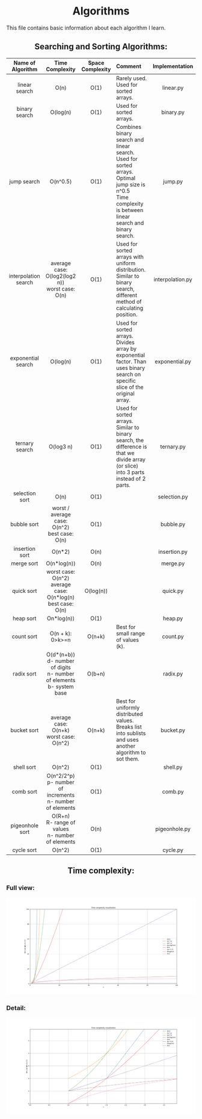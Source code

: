 <h1 align="center"> Algorithms </h1>
This file contains basic information about each algorithm I learn.

<h2 align='center'> Searching and Sorting Algorithms: </h2>  

|Name of Algorithm    |Time Complexity                                                             |Space Complexity |Comment|Implementation|
|:-------------------:|:--------------------------------------------------------------------------:|:---------------:|:------|:------------:|
|linear search        |O(n)                                                                        |O(1)             |Rarely used.<br>Used for sorted arrays.|linear.py|
|binary search        |O(log(n)                                                                    |O(1)             |Used for sorted arrays.|binary.py|
|jump search          |O(n^0.5)                                                                    |O(1)             |Combines binary search and linear search.<br>Used for sorted arrays.<br>Optimal jump size is n^0.5<br>Time complexity is between linear search and binary search.|jump.py|
|interpolation search |average case: O(log2(log2 n))<br>worst case: O(n)                           |O(1)             |Used for sorted arrays with uniform distribution.<br>Similar to binary search, different method of calculating position.|interpolation.py|
|exponential search   |O(log(n)                                                                    |O(1)             |Used for sorted arrays.<br>Divides array by exponential factor. Than uses binary search on specific slice of the original array.|exponential.py|
|ternary search       |O(log3 n)                                                                   |O(1)             |Used for sorted arrays.<br>Similar to binary search, the difference is that we divide array (or slice) into 3 parts instead of 2 parts.|ternary.py|
|selection sort       |O(n)                                                                        |O(1)             | |selection.py|
|bubble sort          |worst / average case: O(n^2)<br>best case: O(n)                             |O(1)             | |bubble.py|
|insertion sort       |O(n*2)                                                                      |O(n)             | |insertion.py|
|merge sort           |O(n*log(n))                                                                 |O(n)             | |merge.py|
|quick sort           |worst case: O(n^2)<br>average case: O(n*log(n)<br>best case: O(n)           |O(log(n))        | |quick.py|
|heap sort            |On*log(n))                                                                  |O(1)             | |heap.py|
|count sort           |O(n + k): 0>k>=n                                                            |O(n+k)           |Best for small range of values (k).|count.py|
|radix sort           |O(d*(n+b))<br>d- number of digits<br>n- number of elements<br>b- system base|O(b+n)           | |radix.py|
|bucket sort          |average case: O(n+k)<br>worst case: O(n^2)                                  |O(n+k)           |Best for uniformly distributed values.<br>Breaks list into sublists and uses another algorithm to sot them.|bucket.py|
|shell sort           |O(n^2)                                                                      |O(1)             | |shell.py|
|comb sort            |O(n^2/2^p)<br>p- number of increments<br>n- number of elements              |O(1)             | |comb.py|
|pigeonhole sort      |O(R+n)<br>R- range of values<br>n- number of elements                       |O(n)             | |pigeonhole.py|
|cycle sort           |O(n^2)                                                                      |O(1)             | |cycle.py|

<h2 align='center'> Time complexity: </h2>

### Full view: 
![full view](https://raw.githubusercontent.com/FilipM13/algorithms/main/time%20complexity.png "Full view")
### Detail:
![detail](https://raw.githubusercontent.com/FilipM13/algorithms/main/time%20complexity%20close%20up.png "detail")
